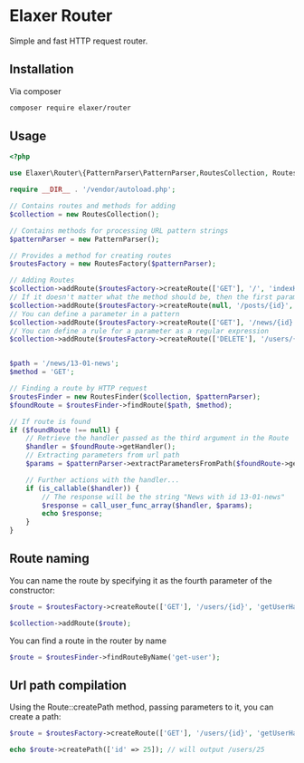 # Elaxer Router

Simple and fast HTTP request router.

## Installation

Via composer

```bash
composer require elaxer/router
```

## Usage

```php
<?php

use Elaxer\Router\{PatternParser\PatternParser,RoutesCollection, RoutesFactory, RoutesFinder};

require __DIR__ . '/vendor/autoload.php';

// Contains routes and methods for adding
$collection = new RoutesCollection();

// Contains methods for processing URL pattern strings
$patternParser = new PatternParser();

// Provides a method for creating routes
$routesFactory = new RoutesFactory($patternParser);

// Adding Routes
$collection->addRoute($routesFactory->createRoute(['GET'], '/', 'indexHandler'));
// If it doesn't matter what the method should be, then the first parameter must be passed null
$collection->addRoute($routesFactory->createRoute(null, '/posts/{id}', fn(string $id): string => "Post with id $id"));
// You can define a parameter in a pattern
$collection->addRoute($routesFactory->createRoute(['GET'], '/news/{id}', fn(string $id): string => "News with id $id"));
// You can define a rule for a parameter as a regular expression
$collection->addRoute($routesFactory->createRoute(['DELETE'], '/users/{id:\d+}', 'deleteUserItemHandler'));


$path = '/news/13-01-news';
$method = 'GET';

// Finding a route by HTTP request
$routesFinder = new RoutesFinder($collection, $patternParser);
$foundRoute = $routesFinder->findRoute($path, $method);

// If route is found
if ($foundRoute !== null) {
    // Retrieve the handler passed as the third argument in the Route
    $handler = $foundRoute->getHandler();
    // Extracting parameters from url path
    $params = $patternParser->extractParametersFromPath($foundRoute->getPattern(), $path);

    // Further actions with the handler...
    if (is_callable($handler)) {
        // The response will be the string "News with id 13-01-news"
        $response = call_user_func_array($handler, $params);
        echo $response;
    }
}
```

## Route naming

You can name the route by specifying it as the fourth parameter of the constructor:

```php
$route = $routesFactory->createRoute(['GET'], '/users/{id}', 'getUserHandler', 'get-user');

$collection->addRoute($route);
```

You can find a route in the router by name

```php
$route = $routesFinder->findRouteByName('get-user');
```

## Url path compilation

Using the Route::createPath method, passing parameters to it, you can create a path:

```php
$route = $routesFactory->createRoute(['GET'], '/users/{id}', 'getUserHandler');

echo $route->createPath(['id' => 25]); // will output /users/25
```
